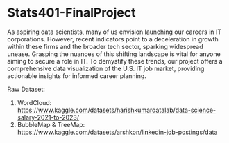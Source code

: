 # Stats401-FinalProject

As aspiring data scientists, many of us envision launching our careers in IT corporations. However, recent indicators point to a deceleration in growth within these firms and the broader tech sector, sparking widespread unease. Grasping the nuances of this shifting landscape is vital for anyone aiming to secure a role in IT. To demystify these trends, our project offers a comprehensive data visualization of the U.S. IT job market, providing actionable insights for informed career planning.

Raw Dataset:
1. WordCloud: https://www.kaggle.com/datasets/harishkumardatalab/data-science-salary-2021-to-2023/
2. BubbleMap & TreeMap: https://www.kaggle.com/datasets/arshkon/linkedin-job-postings/data
